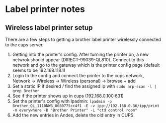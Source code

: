 # Label printer notes

## Wireless label printer setup
There are a few steps to getting a brother label printer wirelessly connected to the cups server. 
1. Getting into the printer's config.  After turning the printer on, a new netwrok should appear (DIRECT-99039-QL810).  Connect to this network and go to the gateway which is the printer config page (default seems to be 192.168.118.1)
2. Login to the config and connect the printer to the cups network, Network -> Wireless -> Wireless (personal) -> browse + add
3. Set a static IP if desired / find the assigned ip with `sudo arp-scan -l | grep Brother`
4. See if the printer shows up in cups (192.168.0.100:631)
5. Set the printer's config with lpadmin: `lpadmin -p Brother_QL_1110NWB_0080775cc4f1 -E -v ipp://192.168.0.36/ipp/print -m everywhere -D "Brother Printer" -L "ctd control room"`
6. Add the new entries in Andes, delete the old entry in CUPS.